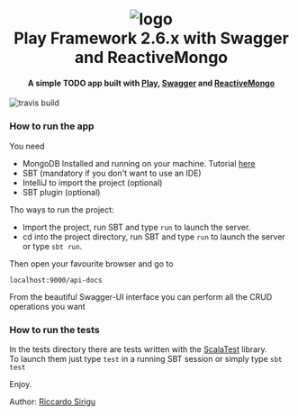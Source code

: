 <h1 align="center">
  <img src="https://raw.githubusercontent.com/ricsirigu/play26-swagger-reactivemongo/master/docs/logo.png" alt="logo">
   <br>
    Play Framework 2.6.x with Swagger and ReactiveMongo  
   <br>
  <h4 align="center">
A simple TODO app built with <a href="https://www.playframework.com/">Play<a/>, <a href="https://github.com/swagger-api/swagger-play/tree/master/play-2.6/swagger-play">Swagger<a/> and <a href="http://reactivemongo.org/">ReactiveMongo<a/>
  </h4>
    <img src="https://travis-ci.org/ricsirigu/play26-swagger-reactivemongo.svg?branch=master" alt="travis build">
</h1>


### How to run the app
You need
* MongoDB Installed and running on your machine. Tutorial [here](https://docs.mongodb.com/v3.2/tutorial/install-mongodb-on-ubuntu/)
* SBT (mandatory if you don't want to use an IDE)
* IntelliJ to import the project (optional)
* SBT plugin (optional)

Tho ways to run the project:
* Import the project, run SBT and type ```run```  to launch the server.
* cd into the project directory, run SBT and type ```run```  to launch the server or type ```sbt run```.

Then open your favourite browser and go to

```localhost:9000/api-docs```

From the beautiful Swagger-UI interface you can perform all the CRUD operations you want

### How to run the tests
In the tests directory there are tests written with the [ScalaTest](http://www.scalatest.org/) library.  
To launch them just type ```test``` in a running SBT session or simply type ```sbt test```

Enjoy.

Author: [Riccardo Sirigu](https://www.riccardosirigu.com/)
